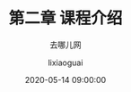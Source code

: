 ---
layout:     post
title:      第二章 课程介绍
subtitle:   去哪儿网
date:       2020-05-14 09:00:00
author:     lixiaoguai
header-img: img/post-bg-js-version.jpg
catalog: 	 true
tags:
    - 课程介绍
    - 去哪儿网
---